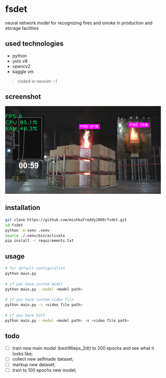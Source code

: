 # fsdet

neural network model for recognizing fires and smoke in production and storage facilities

## used technologies

- python
- yolo v8
- opencv2
- kaggle vm

> coded in neovim :-)

## screenshot

![showcase](./gitdocs/showcase.png)

## installation

```bash
git clone https://github.com/mishkafreddy2009/fsdet.git
cd fsdet
python -m venv .venv
source ./.venv/bin/activate
pip install -r requirements.txt
```
## usage

```bash
# for default configuration
python main.py

# if you have custom model
python main.py --model <model path>

# if you have custom video file
python main.py -v <video file path>

# if you have both
python main.py --model <model path> -v <video file path>
```

## todo
- [ ] train new main model (best96eps_2dt) to 200 epochs and see what it looks like;
- [ ] collect new selfmade dataset;
- [ ] markup new dataset;
- [ ] train to 100 epochs new model;
